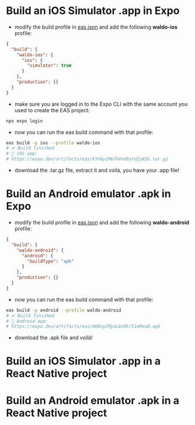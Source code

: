# Build an iOS Simulator .app in Expo

- modify the build profile in [eas.json](https://docs.expo.dev/build/eas-json) and add the following **waldo-ios** profile:
```json
{
  "build": {
    "waldo-ios": {
      "ios": {
        "simulator": true
      }
    },
    "production": {}
  }
}
```
- make sure you are logged in to the Expo CLI with the same account you used to create the EAS project:
```bash
npx expo login
```
- now you can run the eas build command with that profile:
```bash
eas build -p ios --profile waldo-ios
# ✔ Build finished
# 🍎 iOS app:
# https://expo.dev/artifacts/eas/kYnbyzM6fHVmd9ytUZyN3b.tar.gz
```
- download the .tar.gz file, extract it and voilà, you have your .app file!



# Build an Android emulator .apk in Expo

- modify the build profile in [eas.json](https://docs.expo.dev/build/eas-json) and add the following **waldo-android** profile:
```json
{
  "build": {
    "waldo-android": {
      "android": {
        "buildType": "apk"
      }
    },
    "production": {}
  }
}
```
- now you can run the eas build command with that profile:
```bash
eas build -p android --profile waldo-android
# ✔ Build finished
# 🤖 Android app:
# https://expo.dev/artifacts/eas/mH8xyCMyaL8x8krS1eMexB.apk
```
- download the .apk file and voilà!


# Build an iOS Simulator .app in a React Native project
# Build an Android emulator .apk in a React Native project